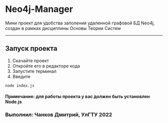 # Neo4j-Manager 
Мини проект для удобства заполения удаленной графовой БД Neo4j, создан в рамках дисциплины Основы Теории Систем
***
## Запуск проекта 
1. Скачайте проект 
2. Откройте его в редакторе кода 
3. Запустите терминал 
4. Введите 
```
node index.js 
```
#### Примечание: для работы проекта у вас должен быть установлен Node.js
### Выполнил: Чанков Дмитрий, УлГТУ 2022
